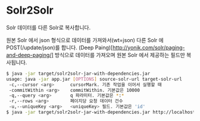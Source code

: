 Solr2Solr
===============

Solr 데이터를 다른 Solr로 복사합니다. 

원본 Solr 에서 json 형식으로 데이터를 가져와서(wt=json) 다른 Solr 에 POST(/update/json)를 합니다.
(Deep Paing)[http://yonik.com/solr/paging-and-deep-paging/] 방식으로 데이터를 가져오며 원본 Solr 에서 제공하는 필드만 복사됩니다.

```sh
$ java -jar target/solr2solr-jar-with-dependencies.jar
usage: java -jar app.jar [OPTIONS] source-solr-url target-solr-url
 -c,--cursor <arg>      cursorMark. 기존 작업을 이어서 실행할 때
 -commitWithin <arg>    commitWithin. 기본값은 10000
 -q,--query <arg>       q 파라미터. 기본값은 *:*
 -r,--rows <arg>        페이지당 요청 데이터 건수
 -u,--uniqueKey <arg>   <uniqueKey> 필드. 기본값은 'id'
$ java -jar target/solr2solr-jar-with-dependencies.jar http://localhost:8983/solr/collection http://solrcloud:8983/solr/collection 
```

